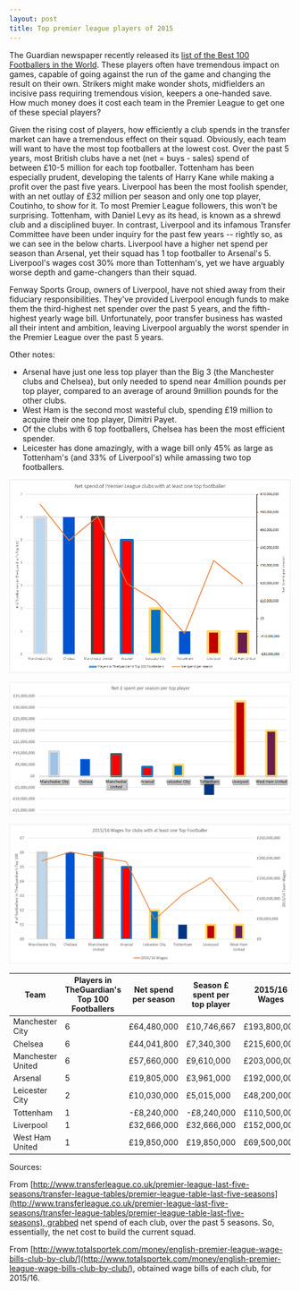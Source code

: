 ```yaml
---
layout: post
title: Top premier league players of 2015
---
```


The Guardian newspaper recently released its [list of the Best 100 Footballers in the World](http://www.theguardian.com/football/ng-interactive/2015/dec/21/the-100-best-footballers-in-the-world-2015-interactive). These players often have tremendous impact on games, capable of going against the run of the game and changing the result on their own. Strikers might make wonder shots, midfielders an incisive pass requiring tremendous vision, keepers a one-handed save. How much money does it cost each team in the Premier League to get one of these special players?

Given the rising cost of players, how efficiently a club spends in the transfer market can have a tremendous effect on their squad. Obviously, each team will want to have the most top footballers at the lowest cost. Over the past 5 years, most British clubs have a net (net = buys - sales) spend of between £10-5 million for each top footballer. Tottenham has been especially prudent, developing the talents of Harry Kane while making a profit over the past five years. Liverpool has been the most foolish spender, with an net outlay of £32 million per season and only one top player, Coutinho, to show for it. To most Premier League followers, this won't be surprising. Tottenham, with Daniel Levy as its head, is known as a shrewd club and a disciplined buyer. In contrast, Liverpool and its infamous Transfer Committee have been under inquiry for the past few years -- rightly so, as we can see in the below charts. Liverpool have a higher net spend per season than Arsenal, yet their squad has 1 top footballer to Arsenal's 5. Liverpool's wages cost 30% more than Tottenham's, yet we have arguably worse depth and game-changers than their squad. 

Fenway Sports Group, owners of Liverpool, have not shied away from their fiduciary responsibilities. They've provided Liverpool enough funds to make them the third-highest net spender over the past 5 years, and the fifth-highest yearly wage bill. Unfortunately, poor transfer business has wasted all their intent and ambition, leaving Liverpool arguably the worst spender in the Premier League over the past 5 years. 

Other notes:

- Arsenal have just one less top player than the Big 3 (the Manchester clubs and Chelsea), but only needed to spend near 4million pounds per top player, compared to an average of around 9million pounds for the other clubs.
- West Ham is the second most wasteful club, spending £19 million to acquire their one top player, Dimitri Payet.
- Of the clubs with 6 top footballers, Chelsea has been the most efficient spender.
- Leicester has done amazingly, with a wage bill only 45% as large as Tottenham's (and 33% of Liverpool's) while amassing two top footballers.


![](/images/netspend.png)

![](/images/netspendperplayer.png)

![](/images/wages.png)

| Team              | Players in TheGuardian's Top 100 Footballers | Net spend per season | Season £ spent per top player | 2015/16 Wages |
|-------------------|----------------------------------------------|----------------------|-------------------------------|---------------|
| Manchester City   | 6                                           | £64,480,000          | £10,746,667                   | £193,800,000  |
| Chelsea           | 6                                           | £44,041,800          | £7,340,300                    | £215,600,000  |
| Manchester United | 6                                           | £57,660,000          | £9,610,000                    | £203,000,000  |
| Arsenal           | 5                                           | £19,805,000          | £3,961,000                    | £192,000,000  |
| Leicester City    | 2                                           | £10,030,000          | £5,015,000                    | £48,200,000   |
| Tottenham         | 1                                           | -£8,240,000          | -£8,240,000                   | £110,500,000  |
| Liverpool         | 1                                           | £32,666,000          | £32,666,000                   | £152,000,000  |
| West Ham United   | 1                                           | £19,850,000          | £19,850,000                   | £69,500,000   |


Sources:

From [http://www.transferleague.co.uk/premier-league-last-five-seasons/transfer-league-tables/premier-league-table-last-five-seasons](http://www.transferleague.co.uk/premier-league-last-five-seasons/transfer-league-tables/premier-league-table-last-five-seasons), grabbed net spend of each club, over the past 5 seasons. So, essentially, the net cost to build the current squad.

From [http://www.totalsportek.com/money/english-premier-league-wage-bills-club-by-club/](http://www.totalsportek.com/money/english-premier-league-wage-bills-club-by-club/), obtained wage bills of each club, for 2015/16.
